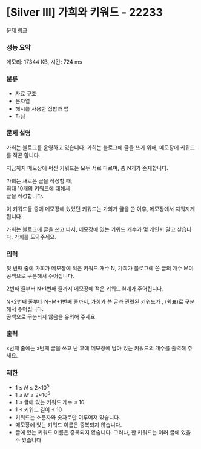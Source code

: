 # [Silver Ⅲ] 가희와 키워드 - 22233

[문제 링크](https://www.acmicpc.net/problem/22233) 

### 성능 요약

메모리: 17344 KB, 시간: 724 ms

### 분류

* 자료 구조
* 문자열
* 해시를 사용한 집합과 맵
* 파싱

### 문제 설명

가희는 블로그를 운영하고 있습니다. 가희는 블로그에 글을 쓰기 위해, 메모장에 키워드를 적곤 합니다.

지금까지 메모장에 써진 키워드는 모두 서로 다르며, 총 N개가 존재합니다.

가희는 새로운 글을 작성할 때, <br>최대 10개의 키워드에 대해서</br> 글을 작성합니다.

이 키워드들 중에 메모장에 있었던 키워드는 가희가 글을 쓴 이후, 메모장에서 지워지게 됩니다.

가희는 블로그에 글을 쓰고 나서, 메모장에 있는 키워드 개수가 몇 개인지 알고 싶습니다. 가희를 도와주세요.

### 입력 

첫 번째 줄에 가희가 메모장에 적은 키워드 개수 N, 가희가 블로그에 쓴 글의 개수 M이 공백으로 구분해서 주어집니다.

2번째 줄부터 N+1번째 줄까지 메모장에 적은 키워드 N개가 주어집니다.

N+2번째 줄부터 N+M+1번째 줄까지, 가희가 쓴 글과 관련된 키워드가 , (쉼표)로 구분해서 주어집니다. <br>공백으로 구분되지 않음을 유의해 주세요.</br>

### 출력 

x번째 줄에는 x번째 글을 쓰고 난 후에 메모장에 남아 있는 키워드의 개수를 출력해 주세요.

### 제한

<ul>
	<li>1 ≤ <em>N</em> ≤ 2×10<sup>5</sup>&nbsp;</li>
	<li>1 ≤ <em>M</em> ≤ 2×10<sup>5</sup></li>
	<li>1 ≤ 글에 있는 키워드 개수 ≤ 10</li>
	<li>1 ≤ 키워드 길이 ≤ 10</li>
	<li>키워드는 소문자와 숫자로만 이루어져 있습니다.</li>
	<li>메모장에 있는 키워드 이름은 중복되지 않습니다.</li>
	<li>글에 있는 키워드 이름은 중복되지 않습니다. 그러나, 한 키워드는 여러 글에 있을 수 있습니다</li>
</ul>